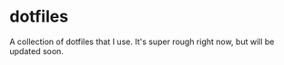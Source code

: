 dotfiles
========
A collection of dotfiles that I use. It's super rough right now, but will be updated soon. 

